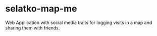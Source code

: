 # selatko-map-me

Web Application with social media traits for logging visits in a map and sharing them with friends. 